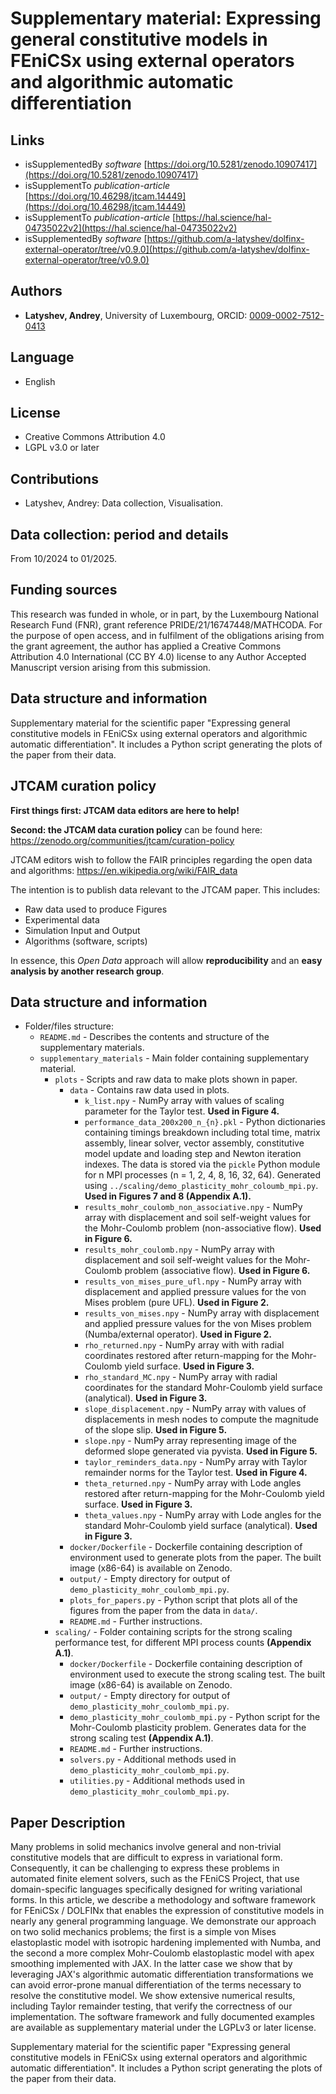 # Supplementary material: Expressing general constitutive models in FEniCSx using external operators and algorithmic automatic differentiation

## Links

- isSupplementedBy *software* [https://doi.org/10.5281/zenodo.10907417](https://doi.org/10.5281/zenodo.10907417)
- isSupplementTo *publication-article* [https://doi.org/10.46298/jtcam.14449](https://doi.org/10.46298/jtcam.14449)
- isSupplementTo *publication-article* [https://hal.science/hal-04735022v2](https://hal.science/hal-04735022v2)
- isSupplementedBy *software* [https://github.com/a-latyshev/dolfinx-external-operator/tree/v0.9.0](https://github.com/a-latyshev/dolfinx-external-operator/tree/v0.9.0)

## Authors

- **Latyshev, Andrey**, University of Luxembourg, ORCID: [0009-0002-7512-0413](https://orcid.org/0009-0002-7512-0413)

## Language

- English

## License

- Creative Commons Attribution 4.0
- LGPL v3.0 or later

Contributions
-------------

* Latyshev, Andrey: Data collection, Visualisation.

Data collection: period and details
-----------------------------------

From 10/2024 to 01/2025.

Funding sources
---------------

This research was funded in whole, or in part, by the Luxembourg National Research
Fund (FNR), grant reference PRIDE/21/16747448/MATHCODA. For the purpose of open access,
and in fulfilment of the obligations arising from the grant agreement, the author has applied a
Creative Commons Attribution 4.0 International (CC BY 4.0) license to any Author Accepted
Manuscript version arising from this submission.

Data structure and information
------------------------------

Supplementary material for the scientific paper "Expressing general
constitutive models in FEniCSx using external operators and algorithmic
automatic differentiation". It includes a Python script generating the plots of
the paper from their data. 


JTCAM curation policy
---------------------

**First things first: JTCAM data editors are here to help!**

**Second: the JTCAM data curation policy** can be found here: https://zenodo.org/communities/jtcam/curation-policy

JTCAM editors wish to follow the FAIR principles regarding the open data and algorithms: https://en.wikipedia.org/wiki/FAIR_data

The intention is to publish data relevant to the JTCAM paper. This includes:

- Raw data used to produce Figures
- Experimental data
- Simulation Input and Output
- Algorithms (software, scripts)

In essence, this *Open Data* approach will allow **reproducibility** and an **easy analysis by another research group**.

Data structure and information
------------------------------

+ Folder/files structure:
  + `README.md` - Describes the contents and structure of the supplementary materials.
  + `supplementary_materials` - Main folder containing supplementary material.
    + `plots` - Scripts and raw data to make plots shown in paper.
      + `data` - Contains raw data used in plots.
        + `k_list.npy` - NumPy array with values of scaling parameter for the Taylor test. **Used in Figure 4.**
        + `performance_data_200x200_n_{n}.pkl` - Python dictionaries containing timings breakdown including total time, matrix assembly, linear solver, vector assembly, constitutive model update and loading step and Newton iteration indexes. The data is stored via the `pickle` Python module for n MPI processes (n = 1, 2, 4, 8, 16, 32, 64). Generated using `../scaling/demo_plasticity_mohr_coloumb_mpi.py`. **Used in Figures 7 and 8 (Appendix A.1).**
        + `results_mohr_coulomb_non_associative.npy` -  NumPy array with displacement and soil self-weight values for the Mohr-Coulomb problem (non-associative flow). **Used in Figure 6.**
        + `results_mohr_coulomb.npy` - NumPy array with displacement and soil self-weight values for the Mohr-Coulomb problem (associative flow). **Used in Figure 6.**
        + `results_von_mises_pure_ufl.npy` - NumPy array with displacement and applied pressure values for the von Mises problem (pure UFL). **Used in Figure 2.**
        + `results_von_mises.npy` - NumPy array with displacement and applied pressure values for the von Mises problem (Numba/external operator). **Used in Figure 2.**
        + `rho_returned.npy` - NumPy array with with radial coordinates restored after return-mapping for the Mohr-Coulomb yield surface. **Used in Figure 3.**
        + `rho_standard_MC.npy` - NumPy array with radial coordinates for the standard Mohr-Coulomb yield surface (analytical).  **Used in Figure 3.**
        + `slope_displacement.npy` -  NumPy array with values of displacements in mesh nodes to compute the magnitude of the slope slip. **Used in Figure 5.**
        + `slope.npy` - NumPy array representing image of the deformed slope generated via pyvista. **Used in Figure 5.**
        + `taylor_reminders_data.npy` - NumPy array with Taylor remainder norms for the Taylor test. **Used in Figure 4.**
        + `theta_returned.npy` - NumPy array with Lode angles restored after return-mapping for the Mohr-Coulomb yield surface. **Used in Figure 3.**
        + `theta_values.npy` - NumPy array with Lode angles for the standard Mohr-Coulomb yield surface (analytical). **Used in Figure 3.**
      + `docker/Dockerfile` - Dockerfile containing description of environment
        used to generate plots from the paper. The built image (x86-64) is
        available on Zenodo.
      + `output/` - Empty directory for output of `demo_plasticity_mohr_coulomb_mpi.py`.
      + `plots_for_papers.py` - Python script that plots all of the figures from the paper from the data in `data/`.
      + `README.md` - Further instructions.
    + `scaling/` - Folder containing scripts for the strong scaling performance test, for different MPI process counts **(Appendix A.1)**.
      + `docker/Dockerfile` - Dockerfile containing description of environment used to execute the strong scaling test. The built image (x86-64) is available on Zenodo.
      + `output/` - Empty directory for output of `demo_plasticity_mohr_coulomb_mpi.py`.
      + `demo_plasticity_mohr_coulomb_mpi.py` - Python script for the Mohr-Coulomb plasticity problem. Generates data for the strong scaling test **(Appendix A.1)**.
      + `README.md` - Further instructions.
      + `solvers.py` - Additional methods used in `demo_plasticity_mohr_coulomb_mpi.py`.
      + `utilities.py` - Additional methods used in `demo_plasticity_mohr_coulomb_mpi.py`.

Paper Description
-----------------

Many problems in solid mechanics involve general and non-trivial constitutive
models that are difficult to express in variational form. Consequently, it can
be challenging to express these problems in automated finite element solvers,
such as the FEniCS Project, that use domain-specific languages specifically
designed for writing variational forms. In this article, we describe a
methodology and software framework for FEniCSx / DOLFINx that enables the
expression of constitutive models in nearly any general programming language.
We demonstrate our approach on two solid mechanics problems; the first is a
simple von Mises elastoplastic model with isotropic hardening implemented with
Numba, and the second a more complex Mohr-Coulomb elastoplastic model with apex
smoothing implemented with JAX. In the latter case we show that by leveraging
JAX's algorithmic automatic differentiation transformations we can avoid
error-prone manual differentiation of the terms necessary to resolve the
constitutive model. We show extensive numerical results, including Taylor
remainder testing, that verify the correctness of our implementation. The
software framework and fully documented examples are available as supplementary
material under the LGPLv3 or later license.

Supplementary material for the scientific paper "Expressing general
constitutive models in FEniCSx using external operators and algorithmic
automatic differentiation". It includes a Python script generating the plots of
the paper from their data.
